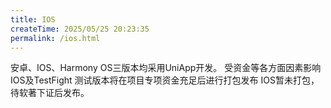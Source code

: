 ```yaml
---
title: IOS
createTime: 2025/05/25 20:23:35
permalink: /ios.html
---
```


安卓、IOS、Harmony OS三版本均采用UniApp开发。
受资金等各方面因素影响 IOS及TestFight 测试版本将在项目专项资金充足后进行打包发布
IOS暂未打包，待软著下证后发布。
